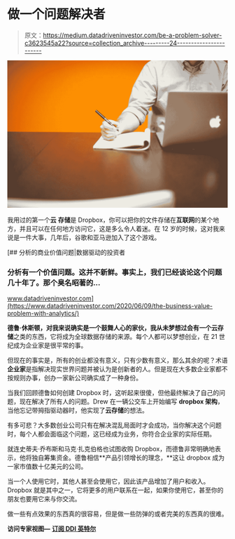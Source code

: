 # 做一个问题解决者

> 原文：<https://medium.datadriveninvestor.com/be-a-problem-solver-c3623545a22?source=collection_archive---------24----------------------->

![](img/0768856ee90d6b6b80a19ced9d2f7047.png)

我用过的第一个**云** **存储**是 Dropbox，你可以把你的文件存储在**互联网**的某个地方，并且可以在任何地方访问它，这是多么令人着迷。在 12 岁的时候，这对我来说是一件大事，几年后，谷歌和亚马逊加入了这个游戏。

[](https://www.datadriveninvestor.com/2020/06/09/the-business-value-problem-with-analytics/) [## 分析的商业价值问题|数据驱动的投资者

### 分析有一个价值问题。这并不新鲜。事实上，我们已经谈论这个问题几十年了。那个臭名昭著的…

www.datadriveninvestor.com](https://www.datadriveninvestor.com/2020/06/09/the-business-value-problem-with-analytics/) 

**德鲁·休斯顿，**对我来说确实是一个鼓舞人心的家伙，我从未梦想过会有一个**云存储**之类的东西，它将成为全球数据存储的来源。每个人都可以梦想创业，在 21 世纪成为企业家是很平常的事。

但现在的事实是，所有的创业都没有意义，只有少数有意义，那么其余的呢？术语**企业家**是指解决现实世界问题并被认为是创新者的人。但是现在大多数企业家都不按规则办事，创办一家新公司确实成了一种身份。

当我们回顾德鲁如何创建 Dropbox 时，这听起来很傻，但他最终解决了自己的问题，现在解决了所有人的问题。Drew 在一辆公交车上开始编写 **dropbox 架构**，当他忘记带拇指驱动器时，他实现了**云存储**的想法。

有多可悲？大多数创业公司只有在解决混乱局面时才会成功，当你解决这个问题时，每个人都会面临这个问题，这已经成为业务，你符合企业家的实际任期。

就连史蒂夫·乔布斯和马克·扎克伯格也试图收购 Dropbox，而德鲁非常明确地表示，他将独自筹集资金。德鲁相信**产品引领增长的理念，**这让 dropbox 成为一家市值数十亿美元的公司。

当一个人使用它时，其他人甚至会使用它，因此该产品增加了用户和收入。Dropbox 就是其中之一，它将更多的用户联系在一起，如果你使用它，甚至你的朋友也要用它来与你交流。

做一些有点效果的东西真的很容易，但是做一些防弹的或者完美的东西真的很难。

**访问专家视图—** [**订阅 DDI 英特尔**](https://datadriveninvestor.com/ddi-intel)